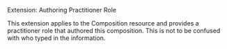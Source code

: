 Extension: Authoring Practitioner Role

This extension applies to the Composition resource and provides a practitioner role that authored this composition. This is not to be confused with who typed in the information.
